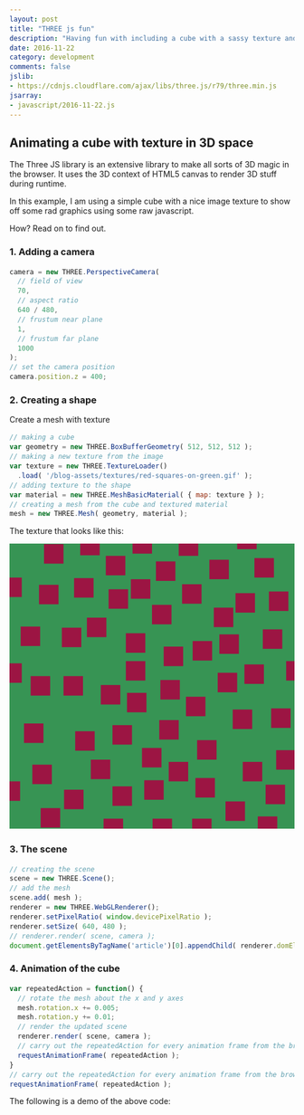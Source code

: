 ```yaml
---
layout: post
title: "THREE js fun"
description: "Having fun with including a cube with a sassy texture and smooth rotating animation"
date: 2016-11-22
category: development
comments: false
jslib:
- https://cdnjs.cloudflare.com/ajax/libs/three.js/r79/three.min.js
jsarray:
- javascript/2016-11-22.js
---
```


## Animating a cube with texture in 3D space

The Three JS library is an extensive library to make all sorts of 3D magic in the browser.
It uses the 3D context of HTML5 canvas to render 3D stuff during runtime.

In this example, I am using a simple cube with a nice image texture to show off some rad graphics using some raw javascript.

How? Read on to find out.

### 1. Adding a camera

``` javascript
camera = new THREE.PerspectiveCamera(
  // field of view
  70,
  // aspect ratio
  640 / 480,
  // frustum near plane
  1,
  // frustum far plane
  1000
);
// set the camera position
camera.position.z = 400;
```

### 2. Creating a shape

Create a mesh with texture

``` javascript
// making a cube
var geometry = new THREE.BoxBufferGeometry( 512, 512, 512 );
// making a new texture from the image
var texture = new THREE.TextureLoader()
  .load( '/blog-assets/textures/red-squares-on-green.gif' );
// adding texture to the shape
var material = new THREE.MeshBasicMaterial( { map: texture } );
// creating a mesh from the cube and textured material
mesh = new THREE.Mesh( geometry, material );
```
The texture that looks like this:

![texture](/blog-assets/textures/red-squares-on-green.gif)

### 3. The scene
``` javascript
// creating the scene
scene = new THREE.Scene();
// add the mesh
scene.add( mesh );
renderer = new THREE.WebGLRenderer();
renderer.setPixelRatio( window.devicePixelRatio );
renderer.setSize( 640, 480 );
// renderer.render( scene, camera );
document.getElementsByTagName('article')[0].appendChild( renderer.domElement );
```

### 4. Animation of the cube
``` javascript
var repeatedAction = function() {
  // rotate the mesh about the x and y axes
  mesh.rotation.x += 0.005;
  mesh.rotation.y += 0.01;
  // render the updated scene
  renderer.render( scene, camera );
  // carry out the repeatedAction for every animation frame from the browser
  requestAnimationFrame( repeatedAction );
}
// carry out the repeatedAction for every animation frame from the browser
requestAnimationFrame( repeatedAction );
```

The following is a demo of the above code:
